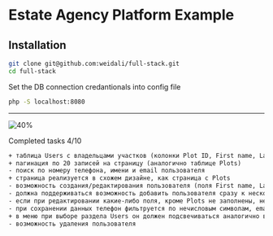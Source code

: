 # Estate Agency Platform Example

## Installation
```bash
git clone git@github.com:weidali/full-stack.git
cd full-stack
```

Set the DB connection credantionals into config file
```bash
php -S localhost:8080
```

<hr>

![40%](https://progress-bar.dev/40/?title=progress)

Completed tasks 4/10
```txt
+ таблица Users с владельцами участков (колонки Plot ID, First name, Last Name, Phone, Email, Last login)
+ пагинация по 20 записей на страницу (аналогично таблице Plots)
- поиск по номеру телефона, имени и email пользователя
+ страница реализуется в схожем дизайне, как страница с Plots
- возможность создания/редактирования пользователя (поля First name, Last name, Phone, Email, Plots)
- должна поддерживаться возможность добавить пользователя сразу к нескольким участкам (через запятую в поле Plots)
- если при редактировании какие-либо поля, кроме Plots не заполнены, не давать сохранить данные
- при сохранении данных телефон фильтруется по нечисловым символам, email переводится в lower case
+ в меню при выборе раздела Users он должен подсвечиваться аналогично выбору Plots
- возможность удаления пользователя
```
